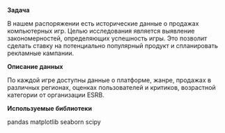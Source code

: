 **Задача**

В нашем распоряжении есть исторические данные о продажах компьютерных игр. Целью исследования является выявление закономерностей, определяющих успешность игры. Это позволит сделать ставку на потенциально популярный продукт и спланировать рекламные кампании.

**Описание данных**

По каждой игре доступны данные о платформе, жанре, продажах в различных регионах, оценках пользователей и критиков, возрастной категории от организации ESRB.

**Используемые библиотеки**

pandas matplotlib seaborn scipy
